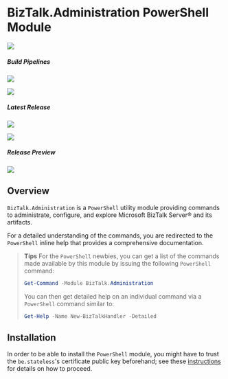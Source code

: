 ﻿# BizTalk.Administration PowerShell Module

[![][github.badge]][github]

##### Build Pipelines

[![][pipeline.mr.badge]][pipeline.mr]

[![][pipeline.ci.badge]][pipeline.ci]

##### Latest Release

[![][module.badge]][module]

[![][release.badge]][release]

##### Release Preview

[![][module.preview.badge]][module.preview]

## Overview

`BizTalk.Administration` is a `PowerShell` utility module providing commands to administrate, configure, and explore Microsoft BizTalk Server® and its artifacts.

For a detailed understanding of the commands, you are redirected to the `PowerShell` inline help that provides a comprehensive documentation.

> **Tips** For the `PowerShell` newbies, you can get a list of the commands made available by this module by issuing the following `PowerShell` command:
>
> ```PowerShell
> Get-Command -Module BizTalk.Administration
> ```
>
> You can then get detailed help on an individual command via a `PowerShell` command similar to:
>
> ```PowerShell
> Get-Help -Name New-BizTalkHandler -Detailed
> ```

## Installation

In order to be able to install the `PowerShell` module, you might have to trust the `be.stateless`'s certificate public key beforehand; see these [instructions](../../Installation.md) for details on how to proceed.

<!-- badges -->

[doc.install]: https://www.stateless.be/PowerShell/Module/Installation.html "PowerShell Module Installation"
[doc.main.badge]: https://img.shields.io/static/v1?label=BizTalk.Factory%20SDK&message=User's%20Guide&color=8CA1AF&logo=readthedocs
[doc.main]: https://www.stateless.be/ "BizTalk.Factory SDK User's Guide"
[doc.this.badge]: https://img.shields.io/static/v1?label=BizTalk.Administration&message=User's%20Guide&color=8CA1AF&logo=readthedocs
[doc.this]: https://www.stateless.be/PowerShell/Module/BizTalk/Administration "BizTalk.Administration PowerShell Module User's Guide"
[github.badge]: https://img.shields.io/static/v1?label=Repository&message=Be.Stateless.PowerShell.Module.BizTalk.Administration&logo=github
[github]: https://github.com/icraftsoftware/Be.Stateless.PowerShell.Module.BizTalk.Administration "Be.Stateless.PowerShell.Module.BizTalk.Administration GitHub Repository"
[module.badge]: https://img.shields.io/powershellgallery/v/BizTalk.Administration.svg?label=BizTalk.Administration&style=flat&logo=powershell
[module]: https://www.powershellgallery.com/packages/BizTalk.Administration "BizTalk.Administration Module"
[module.preview.badge]: https://badge-factory.azurewebsites.net/package/icraftsoftware/be.stateless/BizTalk.Factory.Preview/BizTalk.Administration?logo=powershell
[module.preview]: https://dev.azure.com/icraftsoftware/be.stateless/_packaging?_a=package&feed=BizTalk.Factory.Preview&package=BizTalk.Administration&protocolType=NuGet "BizTalk.Administration PowerShell Module Preview"
[pipeline.ci.badge]: https://dev.azure.com/icraftsoftware/be.stateless/_apis/build/status/Be.Stateless.PowerShell.Module.BizTalk.Administration%20Continuous%20Integration?branchName=master&label=Continuous%20Integration%20Build
[pipeline.ci]: https://dev.azure.com/icraftsoftware/be.stateless/_build/latest?definitionId=27&branchName=master "Be.Stateless.PowerShell.Module.BizTalk.Administration Continuous Integration Build Pipeline"
[pipeline.mr.badge]: https://dev.azure.com/icraftsoftware/be.stateless/_apis/build/status/Be.Stateless.PowerShell.Module.BizTalk.Administration%20Manual%20Release?branchName=master&label=Manual%20Release%20Build
[pipeline.mr]: https://dev.azure.com/icraftsoftware/be.stateless/_build/latest?definitionId=28&branchName=master "Be.Stateless.PowerShell.Module.BizTalk.Administration Manual Release Build Pipeline"
[release.badge]: https://img.shields.io/github/v/release/icraftsoftware/Be.Stateless.PowerShell.Module.BizTalk.Administration?label=Release&logo=github
[release]: https://github.com/icraftsoftware/Be.Stateless.PowerShell.Module.BizTalk.Administration/releases/latest "Be.Stateless.PowerShell.Module.BizTalk.Administration Release"
